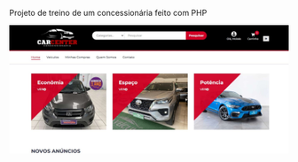 Projeto de treino de um concessionária feito com PHP
<!DOCTYPE html>
<html lang="pt-br">
<head>
    <meta charset="UTF-8">
    <meta name="viewport" content="width=device-width, initial-scale=1.0">
    <title>Car Center</title>
</head>
<body>
    <img src="img/car-center-123.jpg">
</body>
</html>

